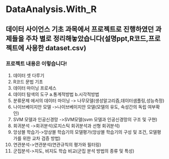 # DataAnalysis.With_R
## 데이터 사이언스 기초 과목에서 프로젝트로 진행하였던 과제들을 주차 별로 정리해놓았습니다(설명ppt,R코드,프로젝트에 사용한 dataset.csv)
### 프로젝트 내용은 이렇습니다!
1. 데이터 셋 다루기
2. R코드 문법 기초
3. 데이터 마이닝 프로세스
4. 데이터 탐색의 도구 a.통계적방법 b.시각적방법
5. 분류문제 에서의 데이터 마이닝 -> 나무모델(생성알고리즘,데이터샘플링,성능측정)
6. 나이브베이지안 모델 ->나이브베이지안 모델(모델의 유도, 속성간의 독립 여부확인)
7. SVM 모델과 인공신경망 ->SVM모델(svm 모델과 인공신경망의 구조 및 구현)
8. 회귀분석 ->회귀분석(로지스틱 회귀분석과 선형 회귀분석)
9. 앙상블 학습기->앙상블 학습기의 모델평가(앙상블 학습기의 구성 및 조건, 모델평가를 위한 교차 검증 방법)
10. 연관분석->연관분석(연관규칙의 평가와 필터링)
11. 군집분석->지도, 비지도 학습 비교(군집 분석 방법의 종류 및 특성)


